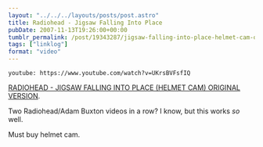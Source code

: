 ```yaml
---
layout: "../../../layouts/posts/post.astro"
title: Radiohead - Jigsaw Falling Into Place
pubDate: 2007-11-13T19:26:00+00:00
tumblr_permalink: /post/19343287/jigsaw-falling-into-place-helmet-cam-original
tags: ["linklog"]
format: "video"
---
```


`youtube: https://www.youtube.com/watch?v=UKrsBVFsfIQ`

[RADIOHEAD - JIGSAW FALLING INTO PLACE (HELMET CAM) ORIGINAL VERSION][1].

Two Radiohead/Adam Buxton videos in a row? I know, but this works _so_ well.

Must buy helmet cam.

[1]: https://www.youtube.com/watch?v=UKrsBVFsfIQ
